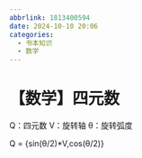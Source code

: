 ```yaml
---
abbrlink: 1813400594
date: 2024-10-10 20:06
categories:
  - 书本知识
  - 数学
---
```

# 【数学】四元数

Q：四元数
V：旋转轴
θ：旋转弧度

Q = {sin(θ/2)\*V,cos(θ/2)}